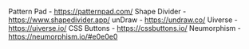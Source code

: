 Pattern Pad - https://patternpad.com/
Shape Divider - https://www.shapedivider.app/
unDraw - https://undraw.co/
Uiverse - https://uiverse.io/
CSS Buttons - https://cssbuttons.io/
Neumorphism - https://neumorphism.io/#e0e0e0
